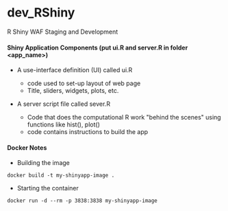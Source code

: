 # dev_RShiny
R Shiny WAF Staging and Development

#### Shiny Application Components (put ui.R and server.R in folder <app_name>)
- A use-interface definition (UI) called ui.R
  - code used to set-up layout of web page
  - Title, sliders, widgets, plots, etc.  
 


- A server script file called sever.R
  - Code that does the computational R work "behind the scenes" using functions like hist(), plot()
  - code contains instructions to build the app


#### Docker Notes
- Building the image
```
docker build -t my-shinyapp-image .
```

- Starting the container
```
docker run -d --rm -p 3838:3838 my-shinyapp-image
```
